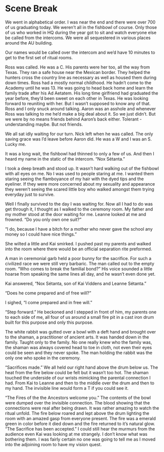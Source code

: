 # Scene Break

We went in alphabetical order. I was near the end and there were over 700 of us graduating today. We weren’t all in the fishbowl of course. Only those of us who worked in HQ during the year got to sit and watch everyone else be called from the intercoms. We were all sequestered in various places around the AU building.

Our names would be called over the intercom and we’d have 10 minutes to get to the first set of ritual rooms.

Ross was called. He was a C. His parents were her too, all the way from Texas. They ran a safe house near the Mexican border. They helped the hunters cross the country line as necessary as well as housed them during down times. Ross had a mostly normal childhood. He hadn’t come to the Academy until he was 13. He was going to head back home and learn the family trade after his Ad Aetatem. His long time girlfriend had graduated the year before, they’d been sweet on each other in Texas. He was looking forward to reuniting with her. But I wasn’t supposed to know any of that. Ross and I only snuck around talking. Aaron was an asshole and whenever Ross was talking to me he’d make a big deal about it. So we just didn’t. But we were by no means friends behind Aaron’s back either. Tolerant - understanding maybe. But not friends.

We all sat idly waiting for our turn. Nick left when he was called. The only saving grace was I’d leave before Aaron did. He was a W and I was an S. Lucky me.

It was a long wait, the fishbowl had thinned to only a few of us. And then I heard my name in the static of the intercom. “Nox Sétanta.”

I took a deep breath and stood up. It wasn’t hard walking out of the fishbowl with all eyes on me. No I was used to people staring at me. I wanted them staring seeing the flamboyance of my hair with the dyed tips and the eyeliner. If they were more concerned about my sexuality and appearance they weren’t seeing the scared little boy who walked amongst them trying everyday just to survive.

Well I finally survived to the day I was waiting for. Now all I had to do was get through it, I thought as I walked to the ceremony room. My father and my mother stood at the door waiting for me. Leanne looked at me and frowned. “Do you only own one suit?”

“I do, because I have a bitch for a mother who never gave the school any money so I could have nice things.”

She wilted a little and Kai smirked. I pushed past my parents and walked into the room where there would be an official separation rite preformed.

A man in ceremonial garb held a poor bunny for the sacrifice. For such a civilized race we were still very barbaric. The man called out to the empty room. “Who comes to break the familial bond?” His voice sounded a little hoarse from speaking the same lines all day, and he wasn’t even done yet.

Kai answered, “Nox Sétanta, son of Kai Viddens and Leanne Sétanta.”

“Does he come prepared and of free will?”

I sighed, “I come prepared and in free will.”

“Step forward.” He beckoned and I stepped in front of him, my parents one to each side of me, all four of us around a small fire pit in a cast iron drum built for this purpose and only this purpose.

The white rabbit was gutted over a bowl with a deft hand and brought over to the shaman, a practitioner of ancient arts. It was handed down in the family. Taught only to the family. No one really knew who the family was, the shaman was always covered head to toe in cloth, not even their eyes could be seen and they never spoke. The man holding the rabbit was the only one who spoke in the ceremony.

“Sacrifices made.” We all held our right hand above the drum below us. The heat from the fire below could be felt but it wasn’t too hot. The shaman touched the underside of our wrists mimicking the parental connection I had. From Kai to Leanne and then to the middle over the drum and then to my hand. The invisible line would form a T if you could see it.

“The Fires of the the Ancestors welcome you.” The contents of the bowl were dumped over the invisible connection. The blood showing that the connections were real after being drawn. It was rather amazing to watch the ritual unfold. The fire below roared and lept above the drum lighting the room with an amazed gasp from everyone present. The fire was a emerald green in color before it died down and the fire returned to it’s natural glow. “The Sacrifice has been accepted.” I could still hear the murmurs from the audience even Kai was looking at me strangely. I don’t know what was bothering them. I was fairly certain no one was going to tell me as I moved into the adjoining room to have my vision quest.

